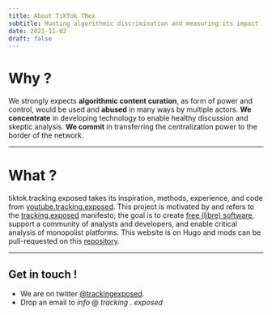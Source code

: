 ```yaml
---
title: About TikTok TRex
subtitle: Hunting algorithmic discrimination and measuring its impact
date: 2021-11-02
draft: false
---
```


# Why ? 

We strongly expects **algorithmic content curation**, as form of power and control, would be used and **abused** in many ways by multiple actors.
**We concentrate** in developing technology to enable healthy discussion and skeptic analysis.
**We commit** in transferring the centralization power to the border of the network.

---

# What ?

tiktok.tracking.exposed takes its inspiration, methods, experience, and code from [youtube.tracking.exposed](https://youtube.tracking.exposed). This project is motivated by and refers to the [tracking.exposed](https://tracking.exposed) manifesto; the goal is to create [free (libre) software](https://github.com/tracking-exposed/yttrex), support a community of analysts and developers, and enable critical analysis of monopolist platforms. This website is on Hugo and mods can be pull-requested on this [repository](https://github.com/tracking-exposed/tiktok.tracking.exposed).

---

## Get in touch !

* We are on twitter [@trackingexposed](https://twitter.com/trackingexposed).
* Drop an email to _info_ @ _tracking_ . _exposed_

<!-- not working asked G. ? in the Fediverse [@trex@nebbia.fail](https://nebbia.fail/@TRackingEXposed). -->
